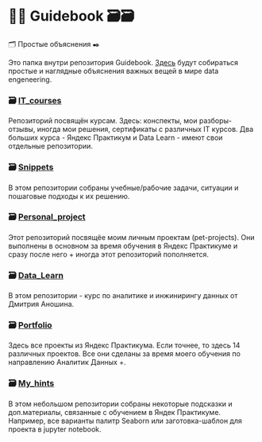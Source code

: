 # 👩‍💻 Guidebook 🗃️🗃️

🗂️ Простые объяснения ✒️ 

Это папка внутри репозитория Guidebook. [Здесь](https://github.com/Malakhova-Natalya/Guidebook/tree/main/Simple_explanations) будут собираться простые и наглядные объяснения важных вещей в мире data engeneering.  

### 🗃️ [IT_courses](https://github.com/Malakhova-Natalya/IT_courses)
Репозиторий посвящён курсам. Здесь: конспекты, мои разборы-отзывы, иногда мои решения, сертификаты с различных IT курсов. Два больших курса - Яндекс Практикум и Data Learn - имеют свои отдельные репозитории.


### 🗃️ [Snippets](https://github.com/Malakhova-Natalya/Snippets)
В этом репозитории собраны учебные/рабочие задачи, ситуации и пошаговые подходы к их решению.


### 🗃️ [Personal_project](https://github.com/Malakhova-Natalya/Personal_project)
Этот репозиторий посвящёе моим личным проектам (pet-projects). Они выполнены в основном за время обучения в Яндекс Практикуме и сразу после него + иногда этот репозиторий пополняется.


### 🗃️ [Data_Learn](https://github.com/Malakhova-Natalya/Data_Learn)
В этом репозитории - курс по аналитике и инжинирингу данных от Дмитрия Аношина.


### 🗃️ [Portfolio](https://github.com/Malakhova-Natalya/Portfolio)
Здесь все проекты из Яндекс Практикума. Если точнее, то здесь 14 различных проектов. Все они сделаны за время моего обучения по направлению Аналитик Данных +.


### 🗃️ [My_hints](https://github.com/Malakhova-Natalya/My_hints)
В этом небольшом репозитории собраны некоторые подсказки и доп.материалы, связанные с обучением в Яндек Практикуме. Например, все варианты палитр Seaborn или заготовка-шаблон для проекта в jupyter notebook.

